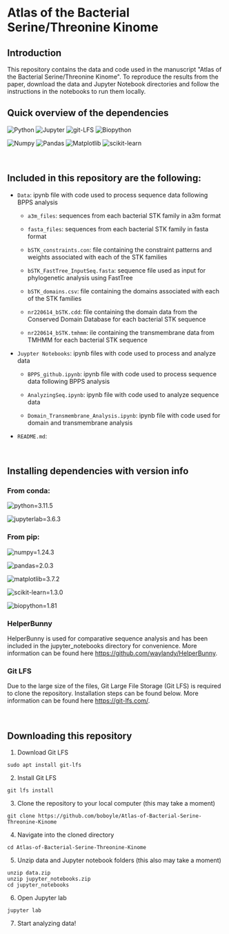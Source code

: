 <!-- This github was Made by Brady O'Boyle --> 

# Atlas of the Bacterial Serine/Threonine Kinome

  

## Introduction   

  

   


  

   

  

This repository contains the data and code used in the manuscript "Atlas of the Bacterial Serine/Threonine Kinome". To reproduce the results from the paper, download the data and Jupyter Notebook directories and follow the instructions in the notebooks to run them locally.
</br> 

   

## Quick overview of the dependencies 

![Python](https://img.shields.io/badge/Python-FFD43B?style=for-the-badge&logo=python&logoColor=blue)
![Jupyter](https://img.shields.io/badge/Jupyter-F37626.svg?&style=for-the-badge&logo=Jupyter&logoColor=white)
![git-LFS](https://img.shields.io/badge/Git%20LFS-white?style=for-the-badge&logo=Git%20LFS&logoColor=red)
![Biopython](https://img.shields.io/badge/Biopython-6495ED.svg?style=for-the-badge&logo=Biopython&logoColor=black) 

![Numpy](https://img.shields.io/badge/Numpy-777BB4?style=for-the-badge&logo=numpy&logoColor=white) 
![Pandas](https://img.shields.io/badge/Pandas-2C2D72?style=for-the-badge&logo=pandas&logoColor=white) 
![Matplotlib](https://img.shields.io/badge/Matplotlib-%23ffffff.svg?style=for-the-badge&logo=Matplotlib&logoColor=black) 
![scikit-learn](https://img.shields.io/badge/scikit--learn-%23F7931E.svg?style=for-the-badge&logo=scikit-learn&logoColor=white) 

  

   

</br> 

  

  

## Included in this repository are the following:   

  

   


- `Data`: ipynb file with code used to process sequence data following BPPS analysis

    - `a3m_files`: sequences from each bacterial STK family in a3m format

    - `fasta_files`: sequences from each bacterial STK family in fasta format

    - `bSTK_constraints.con`: file containing the constraint patterns and weights associated with each of the STK families

    - `bSTK_FastTree_InputSeq.fasta`: sequence file used as input for phylogenetic analysis using FastTree

    - `bSTK_domains.csv`: file containing the domains associated with each of the STK families

    - `nr220614_bSTK.cdd`: file containing the domain data from the Conserved Domain Database for each bacterial STK sequence

    - `nr220614_bSTK.tmhmm`: ile containing the transmembrane data from TMHMM for each bacterial STK sequence


- `Juypter Notebooks`: ipynb files with code used to process and analyze data

  

    - `BPPS_github.ipynb`: ipynb file with code used to process sequence data following BPPS analysis 
    
      
    
    - `AnalyzingSeq.ipynb`: ipynb file with code used to analyze sequence data  
    
      
    
    - `Domain_Transmembrane_Analysis.ipynb`: ipynb file with code used for domain and transmembrane analysis  

- `README.md`: 


</br> 

  


  

    

  

## Installing dependencies with version info    

  

  

### From conda:    

  

![python=3.11.5](https://img.shields.io/badge/Python-3.9.16-green)  

  

![jupyterlab=3.6.3](https://img.shields.io/badge/jupyterlab-4.0.0-blue)  

  


  

   

  

### From pip:  

  

   

  

![numpy=1.24.3](https://img.shields.io/badge/numpy-1.24.3-blue)  

  

![pandas=2.0.3](https://img.shields.io/badge/pandas-2.0.3-blue)  

  

![matplotlib=3.7.2](https://img.shields.io/badge/matplotlib-3.7.2-blue)  

  

![scikit-learn=1.3.0](https://img.shields.io/badge/scikitlearn-1.3.0-blue)  

  

![biopython=1.81](https://img.shields.io/badge/biopython-1.81-blue) 
  

### HelperBunny 

  

HelperBunny is used for comparative sequence analysis and has been included in the jupyter_notebooks directory for convenience. More information can be found here https://github.com/waylandy/HelperBunny.


### Git LFS 

  

Due to the large size of the files, Git Large File Storage (Git LFS) is required to clone the repository. Installation steps can be found below. More information can be found here https://git-lfs.com/.
  

</br> 


  

   

  

## Downloading this repository   

  
1. Download Git LFS
```   
sudo apt install git-lfs
```   

2. Install Git LFS
```   
git lfs install
```     

3. Clone the repository to your local computer (this may take a moment)
```   
git clone https://github.com/boboyle/Atlas-of-Bacterial-Serine-Threonine-Kinome
``` 

4. Navigate into the cloned directory
```   
cd Atlas-of-Bacterial-Serine-Threonine-Kinome
``` 
  
5. Unzip data and Jupyter notebook folders (this also may take a moment)
```   
unzip data.zip
unzip jupyter_notebooks.zip
cd jupyter_notebooks
```

6. Open Jupyter lab
```   
jupyter lab
``` 

7. Start analyzing data!

